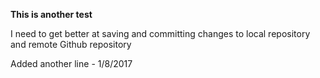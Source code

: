 **This is another test**

I need to get better at saving and committing changes to local repository and remote Github repository

Added another line - 1/8/2017
